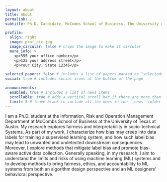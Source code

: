 ```yaml
---
layout: about
title: About
permalink: /
subtitle: Ph.D. Candidate, McCombs School of Business, The University of Texas at Austin

profile:
  align: right
  image: prof_pic.jpg
  image_circular: false # crops the image to make it circular
  more_info: >
    <p>555 your office number</p>
    <p>123 your address street</p>
    <p>Your City, State 12345</p>

selected_papers: false # includes a list of papers marked as "selected={true}"
social: true # includes social icons at the bottom of the page

announcements:
  enabled: true # includes a list of news items
  scrollable: true # adds a vertical scroll bar if there are more than 3 news items
  limit: 5 # leave blank to include all the news in the `_news` folder
---
```


I am a Ph.D. student at the Information, Risk and Operation Management Department at McCombs School of Business at the University of Texas at Austin. My research explores fairness and interpretability in socio-technical Systems. As part of my work, I characterize how bias may creep into data labels for training a supervised learning system, and how such label bias may lead to unwanted and undetected downstream consequences. Moreover, I explore methods that mitigate label bias and promote bias-aware active data collection. Generally speaking, in my research, I aim to understand the limits and risks of using machine learning (ML) systems and to develop methods to bring fairness, ethics, and accountability to ML systems from both an algorithm design perspective and an ML designers’ behavioral perspective.
